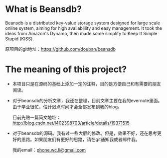 
# What is Beansdb? 

Beansdb is a distributed key-value storage system designed for large scale 
online system, aiming for high avaliablility and easy management. It took 
the ideas from Amazon's Dynamo, then made some simplify to Keep It Simple 
Stupid (KISS). 

原项目的git地址：https://github.com/douban/beansdb

# The meaning of this project?

* 本项目只是在源码的基础上添加一定的注释，目的是方便自己和有需要的朋友阅读。

* 对于beansdb的分析文章，我还在整理，目前文章主要在我的evernote里面。由于学业很忙，估计迟点时间才会全部发布到我的blog。

    目前先贴一篇简文地址：http://blog.csdn.net/l402398703/article/details/19371515

* 对于beansdb的源码。我有过一些大胆的修改。但是，效果不好，还在思考更好的思路。如果朋友们有更好的思路，请在git通知我或者邮件我。
    
    我的email：phone.wc.li@gmail.com
